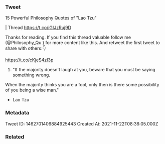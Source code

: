 ### Tweet
15 Powerful Philosophy Quotes of "Lao Tzu" 

| Thread https://t.co/iGIJzRuj9D

Thanks for reading. If you find this thread valuable follow me (@Philosophy_Qu ) for more content like this. And retweet the first tweet to share with others:👇

https://t.co/cKjeS4zI3p

1. "If the majority doesn't laugh at you, beware that you must be saying something wrong. 

When the majority thinks you are a fool, only then is there some possibility of you being a wise man." 

- Lao Tzu

### Metadata
Tweet ID: 1462701406884925443
Created At: 2021-11-22T08:36:05.000Z

### Related

